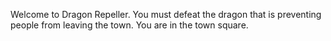 Welcome to Dragon Repeller. You must defeat the dragon that is preventing people from leaving the town. You are in the town square.
